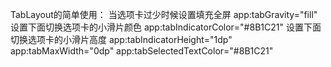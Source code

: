 TabLayout的简单使用：
当选项卡过少时候设置填充全屏
 app:tabGravity="fill"
 设置下面切换选项卡的小滑片颜色
 app:tabIndicatorColor="#8B1C21"
 设置下面切换选项卡的小滑片高度
 app:tabIndicatorHeight="1dp"
 app:tabMaxWidth="0dp"
 app:tabSelectedTextColor="#8B1C21"